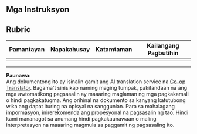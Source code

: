 <!--
CO_OP_TRANSLATOR_METADATA:
{
  "original_hash": "5ae7654f519ae831179409dc8e528055",
  "translation_date": "2025-08-27T23:32:25+00:00",
  "source_file": "6-consumer/lessons/1-speech-recognition/assignment.md",
  "language_code": "tl"
}
-->
## Mga Instruksyon

## Rubric

| Pamantayan | Napakahusay | Katamtaman | Kailangang Pagbutihin |
| -------- | --------- | -------- | ----------------- |
| |  |  |  |

---

**Paunawa**:  
Ang dokumentong ito ay isinalin gamit ang AI translation service na [Co-op Translator](https://github.com/Azure/co-op-translator). Bagama't sinisikap naming maging tumpak, pakitandaan na ang mga awtomatikong pagsasalin ay maaaring maglaman ng mga pagkakamali o hindi pagkakatugma. Ang orihinal na dokumento sa kanyang katutubong wika ang dapat ituring na opisyal na sanggunian. Para sa mahalagang impormasyon, inirerekomenda ang propesyonal na pagsasalin ng tao. Hindi kami mananagot sa anumang hindi pagkakaunawaan o maling interpretasyon na maaaring magmula sa paggamit ng pagsasaling ito.